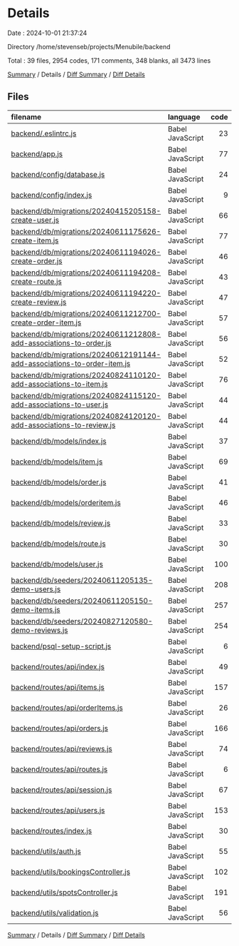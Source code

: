 # Details

Date : 2024-10-01 21:37:24

Directory /home/stevenseb/projects/Menubile/backend

Total : 39 files,  2954 codes, 171 comments, 348 blanks, all 3473 lines

[Summary](results.md) / Details / [Diff Summary](diff.md) / [Diff Details](diff-details.md)

## Files
| filename | language | code | comment | blank | total |
| :--- | :--- | ---: | ---: | ---: | ---: |
| [backend/.eslintrc.js](/backend/.eslintrc.js) | Babel JavaScript | 23 | 0 | 1 | 24 |
| [backend/app.js](/backend/app.js) | Babel JavaScript | 77 | 13 | 17 | 107 |
| [backend/config/database.js](/backend/config/database.js) | Babel JavaScript | 24 | 0 | 2 | 26 |
| [backend/config/index.js](/backend/config/index.js) | Babel JavaScript | 9 | 0 | 1 | 10 |
| [backend/db/migrations/20240415205158-create-user.js](/backend/db/migrations/20240415205158-create-user.js) | Babel JavaScript | 66 | 0 | 4 | 70 |
| [backend/db/migrations/20240611175626-create-item.js](/backend/db/migrations/20240611175626-create-item.js) | Babel JavaScript | 77 | 0 | 3 | 80 |
| [backend/db/migrations/20240611194026-create-order.js](/backend/db/migrations/20240611194026-create-order.js) | Babel JavaScript | 46 | 0 | 3 | 49 |
| [backend/db/migrations/20240611194208-create-route.js](/backend/db/migrations/20240611194208-create-route.js) | Babel JavaScript | 43 | 0 | 3 | 46 |
| [backend/db/migrations/20240611194220-create-review.js](/backend/db/migrations/20240611194220-create-review.js) | Babel JavaScript | 47 | 1 | 4 | 52 |
| [backend/db/migrations/20240611212700-create-order-item.js](/backend/db/migrations/20240611212700-create-order-item.js) | Babel JavaScript | 57 | 0 | 3 | 60 |
| [backend/db/migrations/20240611212808-add-associations-to-order.js](/backend/db/migrations/20240611212808-add-associations-to-order.js) | Babel JavaScript | 56 | 0 | 4 | 60 |
| [backend/db/migrations/20240612191144-add-associations-to-order-item.js](/backend/db/migrations/20240612191144-add-associations-to-order-item.js) | Babel JavaScript | 52 | 0 | 9 | 61 |
| [backend/db/migrations/20240824110120-add-associations-to-item.js](/backend/db/migrations/20240824110120-add-associations-to-item.js) | Babel JavaScript | 76 | 5 | 8 | 89 |
| [backend/db/migrations/20240824115120-add-associations-to-user.js](/backend/db/migrations/20240824115120-add-associations-to-user.js) | Babel JavaScript | 44 | 5 | 8 | 57 |
| [backend/db/migrations/20240824120120-add-associations-to-review.js](/backend/db/migrations/20240824120120-add-associations-to-review.js) | Babel JavaScript | 44 | 4 | 7 | 55 |
| [backend/db/models/index.js](/backend/db/models/index.js) | Babel JavaScript | 37 | 0 | 7 | 44 |
| [backend/db/models/item.js](/backend/db/models/item.js) | Babel JavaScript | 69 | 0 | 1 | 70 |
| [backend/db/models/order.js](/backend/db/models/order.js) | Babel JavaScript | 41 | 0 | 2 | 43 |
| [backend/db/models/orderitem.js](/backend/db/models/orderitem.js) | Babel JavaScript | 46 | 0 | 2 | 48 |
| [backend/db/models/review.js](/backend/db/models/review.js) | Babel JavaScript | 33 | 0 | 1 | 34 |
| [backend/db/models/route.js](/backend/db/models/route.js) | Babel JavaScript | 30 | 0 | 2 | 32 |
| [backend/db/models/user.js](/backend/db/models/user.js) | Babel JavaScript | 100 | 0 | 4 | 104 |
| [backend/db/seeders/20240611205135-demo-users.js](/backend/db/seeders/20240611205135-demo-users.js) | Babel JavaScript | 208 | 0 | 5 | 213 |
| [backend/db/seeders/20240611205150-demo-items.js](/backend/db/seeders/20240611205150-demo-items.js) | Babel JavaScript | 257 | 0 | 7 | 264 |
| [backend/db/seeders/20240827120580-demo-reviews.js](/backend/db/seeders/20240827120580-demo-reviews.js) | Babel JavaScript | 254 | 0 | 7 | 261 |
| [backend/psql-setup-script.js](/backend/psql-setup-script.js) | Babel JavaScript | 6 | 0 | 2 | 8 |
| [backend/routes/api/index.js](/backend/routes/api/index.js) | Babel JavaScript | 49 | 4 | 18 | 71 |
| [backend/routes/api/items.js](/backend/routes/api/items.js) | Babel JavaScript | 157 | 7 | 26 | 190 |
| [backend/routes/api/orderItems.js](/backend/routes/api/orderItems.js) | Babel JavaScript | 26 | 2 | 5 | 33 |
| [backend/routes/api/orders.js](/backend/routes/api/orders.js) | Babel JavaScript | 166 | 80 | 34 | 280 |
| [backend/routes/api/reviews.js](/backend/routes/api/reviews.js) | Babel JavaScript | 74 | 7 | 13 | 94 |
| [backend/routes/api/routes.js](/backend/routes/api/routes.js) | Babel JavaScript | 6 | 4 | 12 | 22 |
| [backend/routes/api/session.js](/backend/routes/api/session.js) | Babel JavaScript | 67 | 4 | 18 | 89 |
| [backend/routes/api/users.js](/backend/routes/api/users.js) | Babel JavaScript | 153 | 8 | 28 | 189 |
| [backend/routes/index.js](/backend/routes/index.js) | Babel JavaScript | 30 | 7 | 7 | 44 |
| [backend/utils/auth.js](/backend/utils/auth.js) | Babel JavaScript | 55 | 6 | 19 | 80 |
| [backend/utils/bookingsController.js](/backend/utils/bookingsController.js) | Babel JavaScript | 102 | 2 | 16 | 120 |
| [backend/utils/spotsController.js](/backend/utils/spotsController.js) | Babel JavaScript | 191 | 7 | 24 | 222 |
| [backend/utils/validation.js](/backend/utils/validation.js) | Babel JavaScript | 56 | 5 | 11 | 72 |

[Summary](results.md) / Details / [Diff Summary](diff.md) / [Diff Details](diff-details.md)